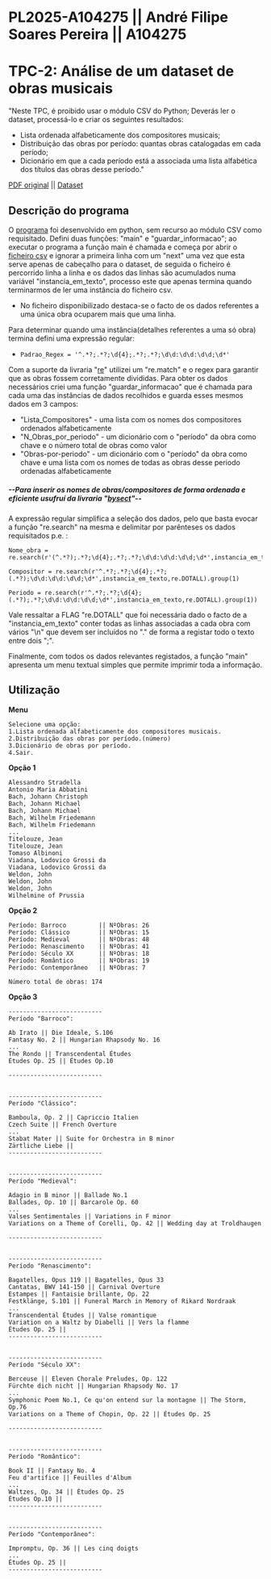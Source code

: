 # PL2025-A104275 || André Filipe Soares Pereira || A104275
# TPC-2: Análise de um dataset de obras musicais

"Neste TPC, é proibido usar o módulo CSV do Python;
Deverás ler o dataset, processá-lo e criar os seguintes resultados:
  - Lista ordenada alfabeticamente dos compositores musicais;
  - Distribuição das obras por período: quantas obras catalogadas em cada período;
  - Dicionário em que a cada período está a associada uma lista alfabética dos títulos das obras desse período."

[PDF original](https://github.com/AndrePereira123/PL2025-A104275/blob/main/TPC2/tpc2.pdf) || [Dataset](https://github.com/AndrePereira123/PL2025-A104275/blob/main/TPC2/obras.csv)

## Descrição do programa

O [programa](https://github.com/AndrePereira123/PL2025-A104275/blob/main/TPC2/programa.py) foi desenvolvido em python, sem recurso ao módulo CSV como requisitado. Defini duas funções: "main" e "guardar_informacao"; ao executar o programa a função main é chamada e começa por abrir o [ficheiro csv](https://github.com/AndrePereira123/PL2025-A104275/blob/main/TPC2/obras.csv) e ignorar a primeira linha com um "next" uma vez que esta serve apenas de cabeçalho para o dataset, de seguida o ficheiro é percorrido linha a linha e os dados das linhas são acumulados numa variável "instancia_em_texto", processo este que apenas termina quando terminarmos de ler uma instância do ficheiro csv. 
 - No ficheiro disponibilizado destaca-se o facto de os dados referentes a uma única obra ocuparem mais que uma linha.

Para determinar quando uma instância(detalhes referentes a uma só obra) termina defini uma expressão regular: 
 - ```Padrao_Regex = '^.*?;.*?;\d{4};.*?;.*?;\d\d:\d\d:\d\d;\d*'```

Com a suporte da livraria "[re](https://docs.python.org/3/library/re.html)" utilizei um "re.match" e o regex para garantir que as obras fossem corretamente divididas. Para obter os dados necessários criei uma função "guardar_informacao" que é chamada para cada uma das instâncias de dados recolhidos e guarda esses mesmos dados em 3 campos:
  - "Lista_Compositores" - uma lista com os nomes dos compositores ordenados alfabeticamente
  - "N_Obras_por_periodo" - um dicionário com o "período" da obra como chave e o número total de obras como valor
  - "Obras-por-periodo" -  um dicionário com o "período" da obra como chave e uma lista com os nomes de todas as obras desse periodo ordenadas alfabeticamente
##### --Para inserir os nomes de obras/compositores de forma ordenada e eficiente usufruí da livraria "[bysect](https://docs.python.org/3/library/bisect.html)"--

A expressão regular simplifica a seleção dos dados, pelo que basta evocar a função "re.search" na mesma e delimitar por parênteses os dados requisitados p.e. :
    
    Nome_obra = re.search(r'(^.*?);.*?;\d{4};.*?;.*?;\d\d:\d\d:\d\d;\d*',instancia_em_texto,re.DOTALL).group(1)
    
    Compositor = re.search(r'^.*?;.*?;\d{4};.*?;(.*?);\d\d:\d\d:\d\d;\d*',instancia_em_texto,re.DOTALL).group(1)
    
    Periodo = re.search(r'^.*?;.*?;\d{4};(.*?);.*?;\d\d:\d\d:\d\d;\d*',instancia_em_texto,re.DOTALL).group(1))

Vale ressaltar a FLAG "re.DOTALL" que foi necessária dado o facto de a "instancia_em_texto" conter todas as linhas associadas a cada obra com vários "\n" que devem ser incluídos no "." de forma a registar todo o texto entre dois ";".

Finalmente, com todos os dados relevantes registados, a função "main" apresenta um menu textual simples que permite imprimir toda a informação.

## Utilização
**Menu**
```
Selecione uma opção:
1.Lista ordenada alfabeticamente dos compositores musicais.
2.Distribuição das obras por período.(número)
3.Dicionário de obras por período.
4.Sair.
```
**Opção 1**
```
Alessandro Stradella
Antonio Maria Abbatini
Bach, Johann Christoph
Bach, Johann Michael
Bach, Johann Michael
Bach, Wilhelm Friedemann
Bach, Wilhelm Friedemann
...
Titelouze, Jean
Titelouze, Jean
Tomaso Albinoni
Viadana, Lodovico Grossi da
Viadana, Lodovico Grossi da
Weldon, John
Weldon, John
Weldon, John
Wilhelmine of Prussia

```
**Opção 2**
```
Período: Barroco         || NºObras: 26
Período: Clássico        || NºObras: 15
Período: Medieval        || NºObras: 48
Período: Renascimento    || NºObras: 41
Período: Século XX       || NºObras: 18
Período: Romântico       || NºObras: 19
Período: Contemporâneo   || NºObras: 7

Número total de obras: 174
```
**Opção 3**
```
--------------------------
Período "Barroco":

Ab Irato || Die Ideale, S.106
Fantasy No. 2 || Hungarian Rhapsody No. 16
...
The Rondo || Transcendental Études
Études Op. 25 || Études Op.10

--------------------------


--------------------------
Período "Clássico":

Bamboula, Op. 2 || Capriccio Italien
Czech Suite || French Overture
...
Stabat Mater || Suite for Orchestra in B minor
Zärtliche Liebe ||
--------------------------


--------------------------
Período "Medieval":

Adagio in B minor || Ballade No.1
Ballades, Op. 10 || Barcarole Op. 60
...
Valses Sentimentales || Variations in F minor
Variations on a Theme of Corelli, Op. 42 || Wedding day at Troldhaugen

--------------------------


--------------------------
Período "Renascimento":

Bagatelles, Opus 119 || Bagatelles, Opus 33
Cantatas, BWV 141-150 || Carnival Overture
Estampes || Fantaisie brillante, Op. 22
Festklänge, S.101 || Funeral March in Memory of Rikard Nordraak
...
Transcendental Études || Valse romantique
Variation on a Waltz by Diabelli || Vers la flamme
Études Op. 25 ||
--------------------------


--------------------------
Período "Século XX":

Berceuse || Eleven Chorale Preludes, Op. 122
Fürchte dich nicht || Hungarian Rhapsody No. 17
...
Symphonic Poem No.1, Ce qu'on entend sur la montagne || The Storm, Op.76
Variations on a Theme of Chopin, Op. 22 || Études Op. 25

--------------------------


--------------------------
Período "Romântico":

Book II || Fantasy No. 4
Feu d'artifice || Feuilles d'Album
...
Waltzes, Op. 34 || Études Op. 25
Études Op.10 ||
--------------------------


--------------------------
Período "Contemporâneo":

Impromptu, Op. 36 || Les cinq doigts
...
Études Op. 25 ||
--------------------------

```
